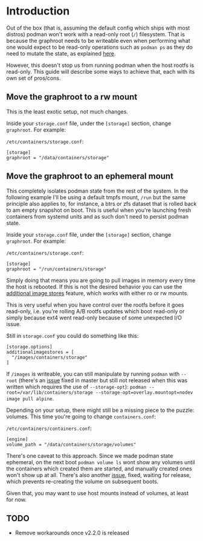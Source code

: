 # Introduction

Out of the box (that is, assuming the default config which ships with most distros) podman won't work with a read-only root (`/`) filesystem. That is because the graphroot needs to be writeable even when performing what one would expect to be read-only operations such as `podman ps` as they do need to mutate the state, as explained [here](https://github.com/containers/podman/issues/8253#issuecomment-723585257).

However, this doesn't stop us from running podman when the host rootfs is read-only. This guide will describe some ways to achieve that, each with its own set of pros/cons.

## Move the graphroot to a rw mount

This is the least exotic setup, not much changes.

Inside your `storage.conf` file, under the `[storage]` section, change `graphroot`. For example:

`/etc/containers/storage.conf`:

```
[storage]
graphroot = "/data/containers/storage"
```

## Move the graphroot to an ephemeral mount

This completely isolates podman state from the rest of the system. In the following example I'll be using a default tmpfs mount, `/run` but the same principle also applies to, for instance, a btrs or zfs dataset that is rolled back to am empty snapshot on boot. This is useful when you're launching fresh containers from systemd units and as such don't need to persist podman state.

Inside your `storage.conf` file, under the `[storage]` section, change `graphroot`. For example:

`/etc/containers/storage.conf`:

```
[storage]
graphroot = "/run/containers/storage"
```

Simply doing that means you are going to pull images in memory every time the host is rebooted. If this is not the desired behavior you can use the [additional image stores](https://www.redhat.com/sysadmin/image-stores-podman) feature, which works with either ro or rw mounts. 

This is very useful when you have control over the rootfs before it goes read-only, i.e. you're rolling A/B rootfs updates which boot read-only or simply because ext4 went read-only because of some unexpected I/O issue. 

Still in `storage.conf` you could do something like this:

```
[storage.options]
additionalimagestores = [
  "/images/containers/storage"
]
```

If `/images` is writeable, you can still manipulate by running `podman` with `--root` (there's an [issue](https://github.com/containers/podman/issues/7309) fixed in master but still not released when this was written which requires the use of `--storage-opt`): `podman --root=/var/lib/containers/storage --storage-opt=overlay.mountopt=nodev image pull alpine`.

Depending on your setup, there might still be a missing piece to the puzzle: volumes. This time you're going to change `containers.conf`:

`/etc/containers/containers.conf`:

```
[engine]
volume_path = "/data/containers/storage/volumes"
```

There's one caveat to this approach. Since we made podman state ephemeral, on the next boot `podman volume ls` wont show any volumes until the containers which created them are started, and manually created ones won't show up at all. There's also another [issue](https://github.com/containers/podman/pull/8254), fixed, waiting for release, which prevents re-creating the volume on subsequent boots.
 
Given that, you may want to use host mounts instead of volumes, at least for now.

## TODO

- Remove workarounds once v2.2.0 is released